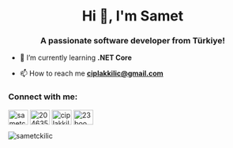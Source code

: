 <h1 align="center">Hi 👋, I'm Samet</h1>
<h3 align="center">A passionate software developer from Türkiye!</h3>

- 🌱 I’m currently learning **.NET Core**

- 📫 How to reach me **ciplakkilic@gmail.com**

<h3 align="left">Connect with me:</h3>
<p align="left">
<a href="https://linkedin.com/in/sametckilic" target="blank"><img align="center" src="https://raw.githubusercontent.com/rahuldkjain/github-profile-readme-generator/master/src/images/icons/Social/linked-in-alt.svg" alt="sametckilic" height="30" width="40" /></a>
<a href="https://stackoverflow.com/users/20463527" target="blank"><img align="center" src="https://raw.githubusercontent.com/rahuldkjain/github-profile-readme-generator/master/src/images/icons/Social/stack-overflow.svg" alt="20463527" height="30" width="40" /></a>
<a href="https://www.hackerrank.com/ciplakkilic" target="blank"><img align="center" src="https://raw.githubusercontent.com/rahuldkjain/github-profile-readme-generator/master/src/images/icons/Social/hackerrank.svg" alt="ciplakkilic" height="30" width="40" /></a>
<a href="https://www.leetcode.com/23boomslang" target="blank"><img align="center" src="https://raw.githubusercontent.com/rahuldkjain/github-profile-readme-generator/master/src/images/icons/Social/leet-code.svg" alt="23boomslang" height="30" width="40" /></a>
</p>

<p><img align="center" src="https://github-readme-stats.vercel.app/api/top-langs?username=sametckilic&show_icons=true&locale=en&layout=compact" alt="sametckilic" /></p>
